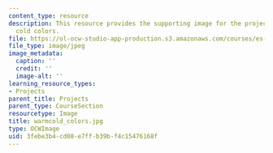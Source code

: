 ```yaml
---
content_type: resource
description: This resource provides the supporting image for the project on warm and
  cold colors.
file: https://ol-ocw-studio-app-production.s3.amazonaws.com/courses/es-298-art-of-color-spring-2005/3febe3b4cd08e7ffb39bf4c15476168f_warmcold_colors.jpg
file_type: image/jpeg
image_metadata:
  caption: ''
  credit: ''
  image-alt: ''
learning_resource_types:
- Projects
parent_title: Projects
parent_type: CourseSection
resourcetype: Image
title: warmcold_colors.jpg
type: OCWImage
uid: 3febe3b4-cd08-e7ff-b39b-f4c15476168f
---
```

